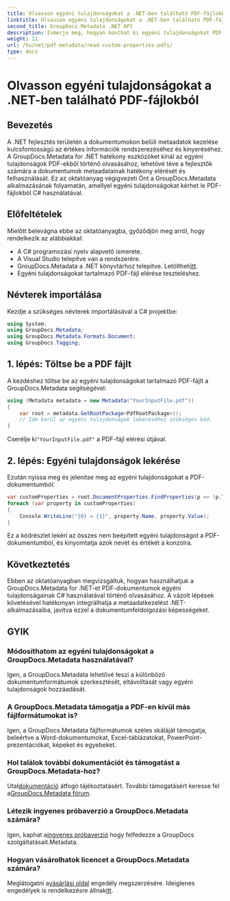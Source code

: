 ```yaml
---
title: Olvasson egyéni tulajdonságokat a .NET-ben található PDF-fájlokból
linktitle: Olvasson egyéni tulajdonságokat a .NET-ben található PDF-fájlokból
second_title: GroupDocs.Metadata .NET API
description: Ismerje meg, hogyan bonthat ki egyéni tulajdonságokat PDF-fájlokból a GroupDocs.Metadata for .NET segítségével. Merüljön el a dokumentumok metaadat-kezelésében a C# segítségével.
weight: 11
url: /hu/net/pdf-metadata/read-custom-properties-pdfs/
type: docs
---
```

# Olvasson egyéni tulajdonságokat a .NET-ben található PDF-fájlokból

## Bevezetés
A .NET fejlesztés területén a dokumentumokon belüli metaadatok kezelése kulcsfontosságú az értékes információk rendszerezéséhez és kinyeréséhez. A GroupDocs.Metadata for .NET hatékony eszközöket kínál az egyéni tulajdonságok PDF-ekből történő olvasásához, lehetővé téve a fejlesztők számára a dokumentumok metaadatainak hatékony elérését és felhasználását. Ez az oktatóanyag végigvezeti Önt a GroupDocs.Metadata alkalmazásának folyamatán, amellyel egyéni tulajdonságokat kérhet le PDF-fájlokból C# használatával.
## Előfeltételek
Mielőtt belevágna ebbe az oktatóanyagba, győződjön meg arról, hogy rendelkezik az alábbiakkal:
- A C# programozási nyelv alapvető ismerete.
- A Visual Studio telepítve van a rendszerére.
-  GroupDocs.Metadata a .NET könyvtárhoz telepítve. Letöltheti[itt](https://releases.groupdocs.com/metadata/net/).
- Egyéni tulajdonságokat tartalmazó PDF-fájl elérése teszteléshez.

## Névterek importálása
Kezdje a szükséges névterek importálásával a C# projektbe:
```csharp
using System;
using GroupDocs.Metadata;
using GroupDocs.Metadata.Formats.Document;
using GroupDocs.Tagging;
```
## 1. lépés: Töltse be a PDF fájlt
A kezdéshez töltse be az egyéni tulajdonságokat tartalmazó PDF-fájlt a GroupDocs.Metadata segítségével:
```csharp
using (Metadata metadata = new Metadata("YourInputFile.pdf"))
{
    var root = metadata.GetRootPackage<PdfRootPackage>();
    // Ide kerül az egyéni tulajdonságok lekéréséhez szükséges kód.
}
```
 Cserélje ki`"YourInputFile.pdf"` a PDF-fájl elérési útjával.
## 2. lépés: Egyéni tulajdonságok lekérése
Ezután nyissa meg és jelenítse meg az egyéni tulajdonságokat a PDF-dokumentumból:
```csharp
var customProperties = root.DocumentProperties.FindProperties(p => !p.Tags.Contains(Tags.Document.BuiltIn));
foreach (var property in customProperties)
{
    Console.WriteLine("{0} = {1}", property.Name, property.Value);
}
```
Ez a kódrészlet lekéri az összes nem beépített egyéni tulajdonságot a PDF-dokumentumból, és kinyomtatja azok nevét és értékét a konzolra.

## Következtetés
Ebben az oktatóanyagban megvizsgáltuk, hogyan használhatjuk a GroupDocs.Metadata for .NET-et PDF-dokumentumok egyéni tulajdonságainak C# használatával történő olvasásához. A vázolt lépések követésével hatékonyan integrálhatja a metaadatkezelést .NET-alkalmazásaiba, javítva ezzel a dokumentumfeldolgozási képességeket.

## GYIK
### Módosíthatom az egyéni tulajdonságokat a GroupDocs.Metadata használatával?
Igen, a GroupDocs.Metadata lehetővé teszi a különböző dokumentumformátumok szerkesztését, eltávolítását vagy egyéni tulajdonságok hozzáadását.
### A GroupDocs.Metadata támogatja a PDF-en kívül más fájlformátumokat is?
Igen, a GroupDocs.Metadata fájlformátumok széles skáláját támogatja, beleértve a Word-dokumentumokat, Excel-táblázatokat, PowerPoint-prezentációkat, képeket és egyebeket.
### Hol találok további dokumentációt és támogatást a GroupDocs.Metadata-hoz?
 Utal[dokumentáció](https://tutorials.groupdocs.com/metadata/net/) átfogó tájékoztatásért. További támogatásért keresse fel a[GroupDocs.Metadata fórum](https://forum.groupdocs.com/c/metadata/14).
### Létezik ingyenes próbaverzió a GroupDocs.Metadata számára?
 Igen, kaphat a[ingyenes próbaverzió](https://releases.groupdocs.com/) hogy felfedezze a GroupDocs szolgáltatásait.Metadata.
### Hogyan vásárolhatok licencet a GroupDocs.Metadata számára?
 Meglátogatni a[vásárlási oldal](https://purchase.groupdocs.com/buy) engedély megszerzésére. Ideiglenes engedélyek is rendelkezésre állnak[itt](https://purchase.groupdocs.com/temporary-license/).